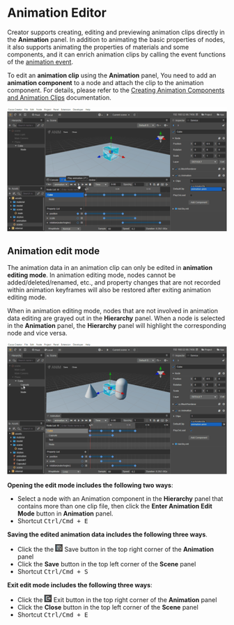 # Animation Editor

Creator supports creating, editing and previewing animation clips directly in the **Animation** panel. In addition to animating the basic properties of nodes, it also supports animating the properties of materials and some components, and it can enrich animation clips by calling the event functions of the [animation event](animation-event.md).

To edit an **animation clip** using the **Animation** panel, You need to add an **animation component** to a node and attach the clip to the animation component. For details, please refer to the [Creating Animation Components and Animation Clips](animation-create.md) documentation.

![animation play](animation/animation-play.gif)

## Animation edit mode

The animation data in an animation clip can only be edited in **animation editing mode**. In animation editing mode, nodes cannot be added/deleted/renamed, etc., and property changes that are not recorded within animation keyframes will also be restored after exiting animation editing mode.

When in animation editing mode, nodes that are not involved in animation data editing are grayed out in the **Hierarchy** panel. When a node is selected in the **Animation** panel, the **Hierarchy** panel will highlight the corresponding node and vice versa.

![select node](./animation/select_node.gif)

**Opening the edit mode includes the following two ways**:
 
- Select a node with an Animation component in the **Hierarchy** panel that contains more than one clip file, then click the **Enter Animation Edit Mode** button in **Animation** panel.
- Shortcut <kbd>Ctrl/Cmd + E</kbd>

**Saving the edited animation data includes the following three ways**.

- Click the the ![save](./animation/save.png) Save button in the top right corner of the **Animation** panel
- Click the **Save** button in the top left corner of the **Scene** panel
- Shortcut <kbd>Ctrl/Cmd + S</kbd>

**Exit edit mode includes the following three ways**:

- Click the ![exit](./animation/exit.png) Exit button in the top right corner of the **Animation** panel
- Click the **Close** button in the top left corner of the **Scene** panel
- Shortcut <kbd>Ctrl/Cmd + E</kbd>
